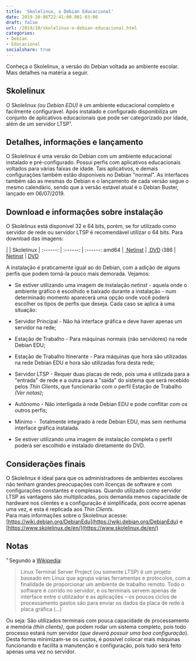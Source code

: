 ```yaml
---
title: 'Skolelinux, o Debian Educacional'
date: 2019-10-06T22:41:00.001-03:00
draft: false
url: /2019/10/skolelinux-o-debian-educacional.html
categories:
- Debian
- Educacional
socialshare: true
---
```


Conheça o Skolelinux, a versão do Debian voltada ao ambiente escolar. Mais detalhes na matéria a seguir.

<!--more--> 
 
## Skolelinux

O Skolelinux _(ou Debian EDU)_ é um ambiente educacional completo e facilmente configurável. Após instalado e configurado disponibiliza um conjunto de aplicativos educacionais que pode ser categorizado por idade, além de um servidor LTSP¹.  
  
## Detalhes, informações e lançamento

O Skolelinux é uma versão do Debian com um ambiente educacional instalado e pré-configurado. Possui perfis com aplicativos educacionais voltados para várias faixas de idade. Tais aplicativos, e demais configurações também estão disponíveis no Debian "normal". As interfaces também são as mesmas do Debian e o lançamento de cada versão segue o mesmo calendário, sendo que a versão estável atual é o Debian Buster, lançado em 06/07/2019.  
  
## Download e informações sobre instalação

O Skolelinux está disponível 32 e 64 bits, porém, se for utilizado como servidor de rede ou servidor LTSP é recomendável utilizar o 64 bits. Para download das imagens:  
  
| | Skolelinux |
:------: | :------: | :------:
amd64 | [ Netinst](http://get.debian.org/cdimage/release/current/amd64/iso-cd/debian-edu-10.1.0-amd64-netinst.iso) | [ DVD](http://get.debian.org/cdimage/release/current/amd64/iso-bd/debian-edu-10.0.0-amd64-BD-1.iso)
i386 | [ Netinst](http://get.debian.org/cdimage/release/current/i386/iso-cd/debian-edu-10.1.0-i386-netinst.iso) | [ DVD](http://get.debian.org/cdimage/release/current/i386/iso-bd/debian-edu-10.1.0-i386-BD-1.iso)  

A instalação é praticamente igual ao do Debian, com a adição de alguns perfis que podem torná-la pouco mais demorada. Vejamos:  

*   Se estiver utilizando uma imagem de instalação _netinst_ - aquela onde o ambiente gráfico é escolhido e baixado durante a instalação - num determinado momento aparecerá uma opção onde você poderá escolher os tipos de perfis que deseja. Cada caso se aplica à uma situação:

*   Servidor Principal - Não há interface gráfica e deve haver apenas um servidor na rede;
*   Estação de Trabalho - Para máquinas normais (não servidores) na rede Debian EDU;
*   Estação de Trabalho Itinerante - Para máquinas que hora são utilizadas na rede Debian EDU e hora são utilizadas fora desta rede;
*   Servidor LTSP - Requer duas placas de rede, pois uma é utilizada para a "entrada" de rede e a outra para a "saída" do sistema que será recebido pelos _Thin Clients_, que funcionarão com o perfil Estação de Trabalho _(Ver notas)_;
*   Autônomo - Não interligada à rede Debian EDU e pode conflitar com os outros perfis;
*   Mínimo -  Totalmente integrado à rede Debian EDU, mas sem nenhuma interface gráfica instalada.

*   Se estiver utilizando uma imagem de instalação completa o perfil poderá ser escolhido e instalado diretamente do DVD.

## Considerações finais

  
O Skolelinux é ideal para que os administradores de ambientes escolares não tenham grandes preocupações com licenças de software e com configurações constantes e complexas. Quando utilizado como servidor LTSP as vantagens são multiplicadas, pois demanda menos capacidade de hardware nos clientes e a configuração é simplificada, pois ocorre apenas uma vez, e esta é replicada aos _Thin Clients_.  
Para mais informações sobre o Skolelinux acesse: [https://wiki.debian.org/DebianEdu](https://wiki.debian.org/DebianEdu) e [https://www.skolelinux.de/en/](https://www.skolelinux.de/en/)  
  

## Notas
  
¹ Segundo a [Wikipedia](https://pt.wikipedia.org/wiki/LTSP):
> Linux Terminal Server Project (ou somente LTSP) é um projeto baseado em Linux que agrupa várias ferramentas e protocolos, com a finalidade de proporcionar um ambiente de trabalho remoto. Todo o software é corrido no servidor, e os terminais servem apenas de interface entre o utilizador e as aplicações – os poucos ciclos de processamento gastos são para enviar os dados da placa de rede à placa gráfica (...) 

Ou seja: São utilizados terminais com pouca capacidade de processamento e memória _(thin clients)_, que podem rodar um sistema completo, pois todo processo estará num servidor (_que deverá possuir uma boa configuração_). Desta forma minimizam-se os custos, é possível colocar mais máquinas funcionando e facilita a manutenção e configuração, pois tudo será feito apenas uma vez no servidor.
